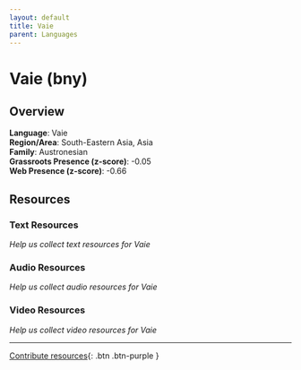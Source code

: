 ```yaml
---
layout: default
title: Vaie
parent: Languages
---
```


# Vaie (bny)

## Overview

**Language**: Vaie  
**Region/Area**: South-Eastern Asia, Asia  
**Family**: Austronesian  
**Grassroots Presence (z-score)**: -0.05  
**Web Presence (z-score)**: -0.66  

## Resources

### Text Resources
*Help us collect text resources for Vaie*

### Audio Resources
*Help us collect audio resources for Vaie*

### Video Resources
*Help us collect video resources for Vaie*

---

[Contribute resources](https://forms.office.com/e/1SfLJx3u1r){: .btn .btn-purple }
